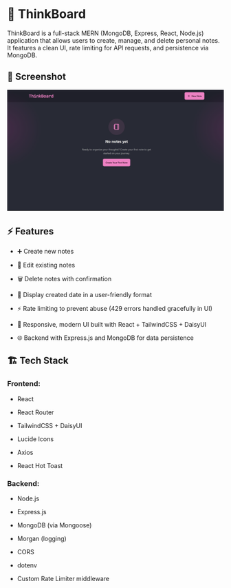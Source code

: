 # 📝 ThinkBoard

ThinkBoard is a full-stack MERN (MongoDB, Express, React, Node.js) application that allows users to create, manage, and delete personal notes.
It features a clean UI, rate limiting for API requests, and persistence via MongoDB.

## 📸 Screenshot

![ThinkBoard Screenshot](./assets/Screenshot.png)


## ⚡ Features

- ➕ Create new notes

- 📝 Edit existing notes

- 🗑️ Delete notes with confirmation

- 📅 Display created date in a user-friendly format

- ⚡ Rate limiting to prevent abuse (429 errors handled gracefully in UI)

- 🎨 Responsive, modern UI built with React + TailwindCSS + DaisyUI

- 🌐 Backend with Express.js and MongoDB for data persistence

 ## 🏗️ Tech Stack

### Frontend:

- React

- React Router

- TailwindCSS + DaisyUI

- Lucide Icons

- Axios

- React Hot Toast

### Backend:

- Node.js

- Express.js

- MongoDB (via Mongoose)

- Morgan (logging)

- CORS

- dotenv

- Custom Rate Limiter middleware
